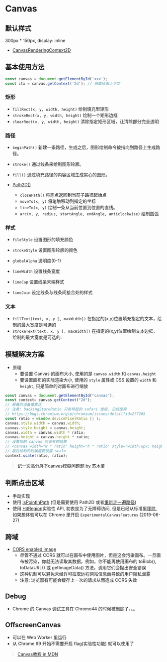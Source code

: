 # Canvas

## 默认样式

300px * 150px, display: inline

* [CanvasRenderingContext2D](https://developer.mozilla.org/zh-CN/docs/Web/API/CanvasRenderingContext2D)

## 基本使用方法

```javascript
const canvas = document.getElementById('xxx');
const ctx = canvas.getContext('2d'); // 获取绘画上下文
```

### 矩形

* `fillRect(x, y, width, height)` 绘制填充型矩形
* `strokeRect(x, y, width, height)` 绘制一个矩形边框
* `clearRect(x, y, width, height)` 清除指定矩形区域，让清除部分完全透明

### 路径

* `beginPath()` 新建一条路径，生成之后，图形绘制命令被指向到路径上生成路径。
* `stroke()` 通过线条来绘制图形轮廓。
* `fill()` 通过填充路径的内容区域生成实心的图形。

* [Path2D()](https://developer.mozilla.org/zh-CN/docs/Web/API/Path2D)
  * `closePath()` 将笔点返回到当前子路径起始点
  * `moveTo(x, y)` 将笔触移动到指定的坐标
  * `lineTo(x, y)` 绘制一条从当前位置到位置的直线。
  * `arc(x, y, radius, startAngle, endAngle, anticlockwise)` 绘制圆弧

### 样式

* `fileStyle` 设置图形的填充颜色
* `strokeStyle` 设置图形轮廓的颜色
* `globalAlpha` 透明度(0-1)

* `lineWidth` 设置线条宽度
* `lineCap` 设置线条末端样式
* `lineJoin` 设定线条与线条间接合处的样式

### 文本

* `fillText(text, x, y [, maxWidth])` 在指定的(x,y)位置填充指定的文本，绘制的最大宽度是可选的
* `strokeText(text, x, y [, maxWidth])` 在指定的(x,y)位置绘制文本边框，绘制的最大宽度是可选的.

## 模糊解决方案

* 原理
  * 要设置 Canvas 的画布大小, 使用的是 `canvas.width` 和 `canvas.height`
  * 要设置画布的实际渲染大小, 使用的 `style` 属性或 CSS 设置的 `width` 和 `height`, 只是简单的对画布进行缩放

```javascript
const canvas = document.getElementById("canvas");
const context= canvas.getContext("2d");
// 屏幕的设备像素比
// 注意: backingStoreRatio 只有早起的 safari 使用, 已经废弃
// https://bugs.chromium.org/p/chromium/issues/detail?id=277205
const ratio = window.devicePixelRatio || 1;
canvas.style.width = canvas.width;
canvas.style.height = canvas.height;
canvas.width = canvas.width * ratio;
canvas.height = canvas.height * ratio;
// 设置完的 canvas 应该有的结果
// <canvas width="w * ratio" height="h * ratio" style="width:wpx; height:hpx"></canvas>
// 最后绘制的时候需要设置 scale
context.scale(ratio, ratio);
```

> [记一次高分屏下canvas模糊问题题 by 苏木堇](https://lspcoder.github.io/2019/01/07/%E8%AE%B0%E4%B8%80%E6%AC%A1%E9%AB%98%E5%88%86%E5%B1%8F%E4%B8%8Bcanvas%E6%A8%A1%E7%B3%8A%E9%97%AE%E9%A2%98/#more7)

## 判断点击区域

* 手动实现
* 使用 [isPointInPath](https://developer.mozilla.org/en-US/docs/Web/API/CanvasRenderingContext2D/isPointInPath) (但是需要使用 Path2D 或者[重新走一遍路径](https://imys.net/20160808/canvas-event.html#%E5%AE%9E%E7%8E%B0%E5%9B%BE%E5%BD%A2%E7%9A%84%E4%BA%8B%E4%BB%B6%E7%BB%91%E5%AE%9A))
* 使用 [HitRegion](https://developer.mozilla.org/zh-CN/docs/Web/API/Canvas_API/Tutorial/Hit_regions_and_accessibility#%E7%82%B9%E5%87%BB%E5%8C%BA%E5%9F%9F%EF%BC%88hit_region%EF%BC%89)实验性 API, 初衷是为了无障碍访问, 但是已经从标准里[移除](https://developer.mozilla.org/en-US/docs/Web/API/CanvasRenderingContext2D/addHitRegion#Specifications), 如果想体验可以在 Chrome 里开启 `ExperimentalCanvasFeatures` (2019-06-27)

## 跨域

* [CORS enabled image](https://developer.mozilla.org/en-US/docs/Web/HTML/CORS_enabled_image)
  * 尽管不通过 CORS 就可以在画布中使用图片，但是这会污染画布。一旦画布被污染，你就无法读取其数据。例如，你不能再使用画布的 toBlob(), toDataURL() 或 getImageData() 方法，调用它们会抛出安全错误
  * 这种机制可以避免未经许可拉取远程网站信息而导致的用户隐私泄露
  * 注意: 浏览器有可能会缓存上一次的请求从而造成 CORS 失效

## Debug

* Chrome 的 Canvas 调试工具在 Chrome44 的时候被[删除](https://bugs.chromium.org/p/chromium/issues/detail?id=475808)了。。。

## OffscreenCanvas

* 可以在 Web Worker 里运行
* 从 Chrome 69 开始不需要开启 flag(实验性功能) 就可以使用了

> [Canvas教程 in MDN](https://developer.mozilla.org/zh-CN/docs/Web/API/Canvas_API/Tutorial)
